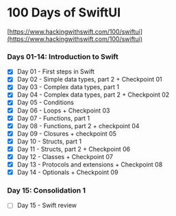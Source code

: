 # 100 Days of SwiftUI

[https://www.hackingwithswift.com/100/swiftui](https://www.hackingwithswift.com/100/swiftui)

### Days 01-14: Introduction to Swift

- [x] Day 01 - First steps in Swift
- [x] Day 02 - Simple data types, part 2 + Checkpoint 01
- [x] Day 03 - Complex data types, part 1
- [x] Day 04 - Complex data types, part 2 + Checkpoint 02
- [x] Day 05 - Conditions
- [x] Day 06 - Loops + Checkpoint 03
- [x] Day 07 - Functions, part 1
- [x] Day 08 - Functions, part 2 + checkpoint 04
- [x] Day 09 - Closures + checkpoint 05
- [x] Day 10 - Structs, part 1
- [x] Day 11 - Structs, part 2 + Checkpoint 06
- [x] Day 12 - Classes + Checkpoint 07
- [x] Day 13 - Protocols and extensions + Checkpoint 08
- [X] Day 14 - Optionals + Checkpoint 09

### Day 15: Consolidation 1

- [ ] Day 15 - Swift review
